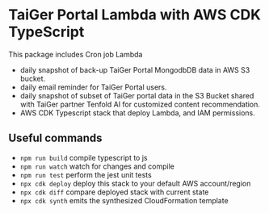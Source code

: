 # TaiGer Portal Lambda with AWS CDK TypeScript

This package includes Cron job Lambda

- daily snapshot of back-up TaiGer Portal MongodbDB data in AWS S3 bucket.
- daily email reminder for TaiGer Portal users.
- daily snapshot of subset of TaiGer portal data in the S3 Bucket shared with TaiGer partner Tenfold AI for customized content recommendation.
- AWS CDK Typescript stack that deploy Lambda, and IAM permissions.

## Useful commands

- `npm run build` compile typescript to js
- `npm run watch` watch for changes and compile
- `npm run test` perform the jest unit tests
- `npx cdk deploy` deploy this stack to your default AWS account/region
- `npx cdk diff` compare deployed stack with current state
- `npx cdk synth` emits the synthesized CloudFormation template
